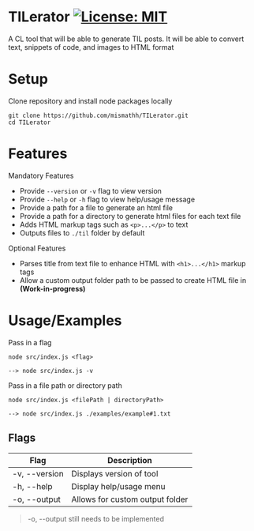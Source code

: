 # TILerator [![License: MIT](https://img.shields.io/badge/License-MIT-yellow.svg)](https://opensource.org/licenses/MIT)
A CL tool that will be able to generate TIL posts. It will be able to convert text, snippets of code, and images to HTML format

# Setup
Clone repository and install node packages locally

```
git clone https://github.com/mismathh/TILerator.git
cd TILerator
```

# Features
Mandatory Features
 - Provide `--version` or `-v` flag to view version
 - Provide `--help` or `-h` flag to view help/usage message
 - Provide a path for a file to generate an html file
 - Provide a path for a directory to generate html files for each text file 
 - Adds HTML markup tags such as `<p>...</p>` to text
 - Outputs files to `./til` folder by default

Optional Features
- Parses title from text file to enhance HTML with `<h1>...</h1>` markup tags
- Allow a custom output folder path to be passed to create HTML file in     **(Work-in-progress)**

# Usage/Examples
Pass in a flag
```
node src/index.js <flag>

--> node src/index.js -v
```
Pass in a file path or directory path
```
node src/index.js <filePath | directoryPath>

--> node src/index.js ./examples/example#1.txt
```

## Flags
| Flag | Description |
| ---- | ----------- |
| -v, --version | Displays version of tool |
| -h, --help | Display help/usage menu |
| -o, --output | Allows for custom output folder | 
> -o, --output still needs to be implemented